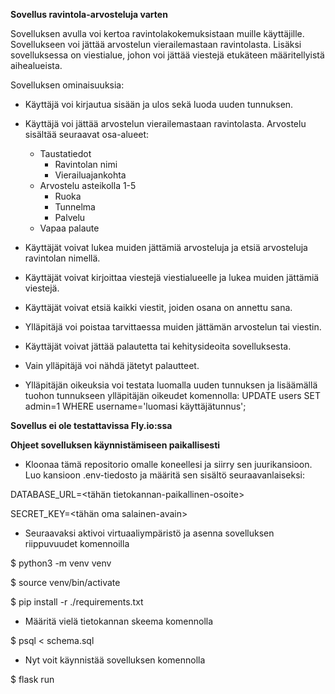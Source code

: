 **Sovellus ravintola-arvosteluja varten**

Sovelluksen avulla voi kertoa ravintolakokemuksistaan muille käyttäjille. Sovellukseen voi jättää arvostelun vierailemastaan ravintolasta. Lisäksi sovelluksessa on viestialue, johon voi jättää viestejä etukäteen määritellyistä aihealueista.

Sovelluksen ominaisuuksia: 

- Käyttäjä voi kirjautua sisään ja ulos sekä luoda uuden tunnuksen.
- Käyttäjä voi jättää arvostelun vierailemastaan ravintolasta. Arvostelu sisältää seuraavat osa-alueet:
  - Taustatiedot
      - Ravintolan nimi
      - Vierailuajankohta
  - Arvostelu asteikolla 1-5
      - Ruoka
      - Tunnelma
      - Palvelu
  - Vapaa palaute
- Käyttäjät voivat lukea muiden jättämiä arvosteluja ja etsiä arvosteluja ravintolan nimellä.
- Käyttäjät voivat kirjoittaa viestejä viestialueelle ja lukea muiden jättämiä viestejä.
- Käyttäjät voivat etsiä kaikki viestit, joiden osana on annettu sana.
- Ylläpitäjä voi poistaa tarvittaessa muiden jättämän arvostelun tai viestin. 
- Käyttäjät voivat jättää palautetta tai kehitysideoita sovelluksesta. 
- Vain ylläpitäjä voi nähdä jätetyt palautteet. 

- Ylläpitäjän oikeuksia voi testata luomalla uuden tunnuksen ja lisäämällä tuohon tunnukseen ylläpitäjän oikeudet komennolla: 
    UPDATE users SET admin=1 WHERE username='luomasi käyttäjätunnus';

**Sovellus ei ole testattavissa Fly.io:ssa**

**Ohjeet sovelluksen käynnistämiseen paikallisesti**

- Kloonaa tämä repositorio omalle koneellesi ja siirry sen juurikansioon. Luo kansioon .env-tiedosto ja määritä sen sisältö seuraavanlaiseksi:

DATABASE_URL=<tähän tietokannan-paikallinen-osoite>

SECRET_KEY=<tähän oma salainen-avain>

- Seuraavaksi aktivoi virtuaaliympäristö ja asenna sovelluksen riippuvuudet komennoilla

$ python3 -m venv venv

$ source venv/bin/activate

$ pip install -r ./requirements.txt

- Määritä vielä tietokannan skeema komennolla

$ psql < schema.sql

- Nyt voit käynnistää sovelluksen komennolla

$ flask run
